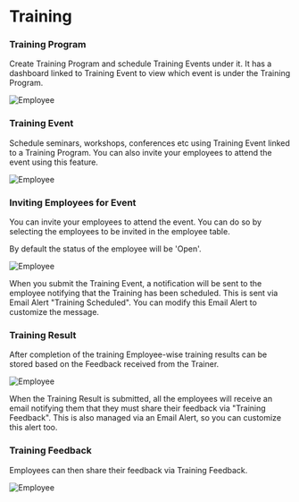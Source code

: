 # Training
### Training Program

Create Training Program and schedule Training Events under it. It has a dashboard linked to Training Event to view which event is under the Training Program.

<img class="screenshot" alt="Employee" src="{{docs_base_url}}/assets/img/human-resources/training_program.png">

### Training Event

Schedule seminars, workshops, conferences etc using Training Event linked to a Training Program. You can also invite your employees to attend the event using this feature.

<img class="screenshot" alt="Employee" src="{{docs_base_url}}/assets/img/human-resources/training_event.png">

### Inviting Employees for Event

You can invite your employees to attend the event. You can do so by selecting the employees to be invited in the employee table.

By default the status of the employee will be 'Open'.

<img class="screenshot" alt="Employee" src="{{docs_base_url}}/assets/img/human-resources/training_event_employee.png">

When you submit the Training Event, a notification will be sent to the employee notifying that the Training has been scheduled. This is sent via Email Alert "Training Scheduled". You can modify this Email Alert to customize the message.

### Training Result

After completion of the training Employee-wise training results can be stored based on the Feedback received from the Trainer.

<img class="screenshot" alt="Employee" src="{{docs_base_url}}/assets/img/human-resources/training_result.png">

When the Training Result is submitted, all the employees will receive an email notifying them that they must share their feedback via "Training Feedback". This is also managed via an Email Alert, so you can customize this alert too.

### Training Feedback

Employees can then share their feedback via Training Feedback.

<img class="screenshot" alt="Employee" src="{{docs_base_url}}/assets/img/human-resources/training_feedback.png">
